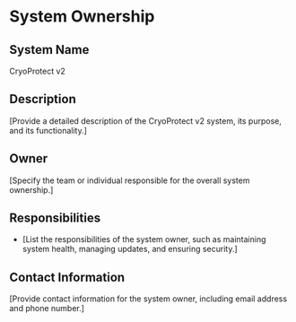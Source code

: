 # System Ownership

## System Name

CryoProtect v2

## Description

[Provide a detailed description of the CryoProtect v2 system, its purpose, and its functionality.]

## Owner

[Specify the team or individual responsible for the overall system ownership.]

## Responsibilities

*   [List the responsibilities of the system owner, such as maintaining system health, managing updates, and ensuring security.]

## Contact Information

[Provide contact information for the system owner, including email address and phone number.]